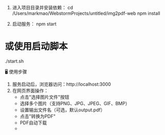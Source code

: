 1. 进入项目目录并安装依赖：
   cd /Users/markmao/WebstormProjects/untitled/img2pdf-web
   npm install

2. 启动服务：
   npm start
# 或使用启动脚本
./start.sh

🖥️ 使用步骤

1. 服务启动后，浏览器访问：http://localhost:3000
2. 在网页界面操作：
   - 点击"选择图片文件"按钮
   - 选择多个图片（支持PNG、JPG、JPEG、GIF、BMP）
   - 设置输出文件名（可选，默认output.pdf）
   - 点击"转换为PDF"
   - PDF自动下载
   - 